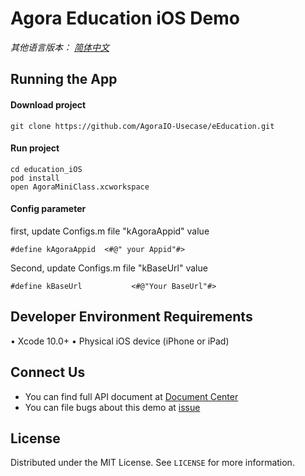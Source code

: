 # Agora Education iOS Demo

*其他语言版本： [简体中文](README.zh.md)*

## Running the App
#### Download project
```
git clone https://github.com/AgoraIO-Usecase/eEducation.git
```

#### Run  project
```
cd education_iOS
pod install
open AgoraMiniClass.xcworkspace
```

#### Config parameter
first, update Configs.m file  "kAgoraAppid" value

```
#define kAgoraAppid  <#@" your Appid"#>

```

Second, update Configs.m file "kBaseUrl" value

```
#define kBaseUrl           <#@"Your BaseUrl"#>

```

## Developer Environment Requirements
•	Xcode 10.0+
•	Physical iOS device (iPhone or iPad)


## Connect Us
- You can find full API document at [Document Center](https://docs.agora.io/en/)
- You can file bugs about this demo at [issue](https://github.com/AgoraIO/RTM/issues)

<!-- LICENSE -->
## License

Distributed under the MIT License. See `LICENSE` for more information.





